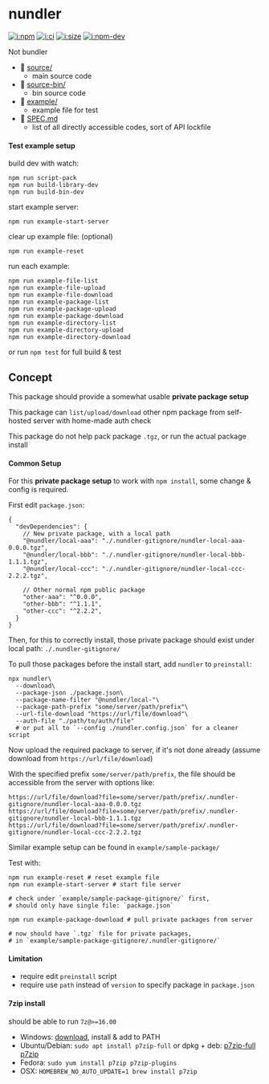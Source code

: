 # nundler

[![i:npm]][l:npm]
[![i:ci]][l:ci]
[![i:size]][l:size]
[![i:npm-dev]][l:npm]

Not bundler

[i:npm]: https://img.shields.io/npm/v/nundler?colorB=blue
[i:npm-dev]: https://img.shields.io/npm/v/nundler/dev
[l:npm]: https://npm.im/nundler
[i:ci]: https://img.shields.io/github/workflow/status/mockingbot/nundler/ci-test
[l:ci]: https://github.com/mockingbot/nundler/actions?query=workflow:ci-test
[i:size]: https://packagephobia.now.sh/badge?p=nundler
[l:size]: https://packagephobia.now.sh/result?p=nundler

[//]: # (NON_PACKAGE_CONTENT)

- 📁 [source/](source/)
  - main source code
- 📁 [source-bin/](source-bin/)
  - bin source code
- 📁 [example/](example/)
  - example file for test
- 📄 [SPEC.md](SPEC.md)
  - list of all directly accessible codes, sort of API lockfile


#### Test example setup

build dev with watch:
```shell script
npm run script-pack
npm run build-library-dev
npm run build-bin-dev
```

start example server:
```shell script
npm run example-start-server
```

clear up example file: (optional)
```shell script
npm run example-reset
```

run each example:
```shell script
npm run example-file-list
npm run example-file-upload
npm run example-file-download
npm run example-package-list
npm run example-package-upload
npm run example-package-download
npm run example-directory-list
npm run example-directory-upload
npm run example-directory-download
```

or run `npm test` for full build & test


## Concept

This package should provide a somewhat usable **private package setup**

This package can `list/upload/download` other npm package 
from self-hosted server with home-made auth check

This package do not help pack package `.tgz`,
or run the actual package install


#### Common Setup

For this **private package setup** to work with `npm install`,
some change & config is required.

First edit `package.json`:
```json5
{
  "devDependencies": {
    // New private package, with a local path
    "@nundler/local-aaa": "./.nundler-gitignore/nundler-local-aaa-0.0.0.tgz",
    "@nundler/local-bbb": "./.nundler-gitignore/nundler-local-bbb-1.1.1.tgz",
    "@nundler/local-ccc": "./.nundler-gitignore/nundler-local-ccc-2.2.2.tgz",

    // Other normal npm public package
    "other-aaa": "^0.0.0",
    "other-bbb": "^1.1.1",
    "other-ccc": "^2.2.2",
  }
}
```

Then, for this to correctly install,
those private package should exist under local path: `./.nundler-gitignore/`

To pull those packages before the install start,
add `nundler` to `preinstall`:
```shell script
npx nundler\
  --download\
  --package-json ./package.json\
  --package-name-filter "@nundler/local-"\
  --package-path-prefix "some/server/path/prefix"\
  --url-file-download "https://url/file/download"\
  --auth-file "./path/to/auth/file"
  # or put all to `--config ./nundler.config.json` for a cleaner script
```

Now upload the required package to server, if it's not done already
(assume download from `https://url/file/download`)

With the specified prefix `some/server/path/prefix`,
the file should be accessible from the server with options like:
```
https://url/file/download?file=some/server/path/prefix/.nundler-gitignore/nundler-local-aaa-0.0.0.tgz
https://url/file/download?file=some/server/path/prefix/.nundler-gitignore/nundler-local-bbb-1.1.1.tgz
https://url/file/download?file=some/server/path/prefix/.nundler-gitignore/nundler-local-ccc-2.2.2.tgz
```

Similar example setup can be found in `example/sample-package/`

Test with:
```shell script
npm run example-reset # reset example file
npm run example-start-server # start file server

# check under `example/sample-package-gitignore/` first,
# should only have single file: `package.json`

npm run example-package-download # pull private packages from server

# now should have `.tgz` file for private packages,
# in `example/sample-package-gitignore/.nundler-gitignore/`
```


#### Limitation

- require edit `preinstall` script
- require use `path` instead of `version` to specify package in `package.json`


#### 7zip install

should be able to run `7z@>=16.00`

- Windows: [download](https://www.7-zip.org/), install & add to PATH
- Ubuntu/Debian: `sudo apt install p7zip-full` or dpkg + deb: [p7zip-full](https://packages.debian.org/sid/p7zip-full) [p7zip](https://packages.debian.org/sid/p7zip)
- Fedora: `sudo yum install p7zip p7zip-plugins`
- OSX: `HOMEBREW_NO_AUTO_UPDATE=1 brew install p7zip`
